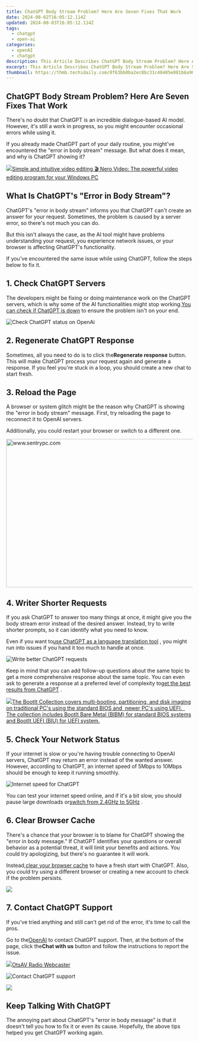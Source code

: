 ```yaml
---
title: ChatGPT Body Stream Problem? Here Are Seven Fixes That Work
date: 2024-08-02T16:05:12.114Z
updated: 2024-08-03T16:05:12.114Z
tags:
  - chatgpt
  - open-ai
categories:
  - openAI
  - chatgpt
description: This Article Describes ChatGPT Body Stream Problem? Here Are Seven Fixes That Work
excerpt: This Article Describes ChatGPT Body Stream Problem? Here Are Seven Fixes That Work
thumbnail: https://thmb.techidaily.com/8f63bb0ba2ec8bc31c40485e081b6a90e2c27c800c8dc1ddbd91690f85f039c9.jpg
---
```


## ChatGPT Body Stream Problem? Here Are Seven Fixes That Work

 There's no doubt that ChatGPT is an incredible dialogue-based AI model. However, it's still a work in progress, so you might encounter occasional errors while using it.

 If you already made ChatGPT part of your daily routine, you might've encountered the "error in body stream" message. But what does it mean, and why is ChatGPT showing it?

<!-- affiliate ads begin -->
<a href="https://store.nero.com/order/checkout.php?PRODS=42296685&QTY=1&AFFILIATE=108875&CART=1"><img src="http://cdnwww.nero.com/nero-com-wAssets/img/banners/2022/video-pp/ScreenshotSlider/Nero-Video-Advanced-editing.JPG" border="0">Simple and intuitive video editing
🎬 Nero Video:
The powerful video editing program for your Windows PC</a>
<!-- affiliate ads end -->
## What Is ChatGPT's "Error in Body Stream"?

 ChatGPT's "error in body stream" informs you that ChatGPT can't create an answer for your request. Sometimes, the problem is caused by a server error, so there's not much you can do.

 But this isn't always the case, as the AI tool might have problems understanding your request, you experience network issues, or your browser is affecting GhatGPT's functionality.

 If you've encountered the same issue while using ChatGPT, follow the steps below to fix it.

## 1\. Check ChatGPT Servers

 The developers might be fixing or doing maintenance work on the ChatGPT servers, which is why some of the AI functionalities might stop working.[You can check if ChatGPT is down](https://www.makeuseof.com/is-chatgpt-down-how-find-out-chatgpt-current-status/) to ensure the problem isn't on your end.

![Check ChatGPT status on OpenAi](https://static1.makeuseofimages.com/wordpress/wp-content/uploads/2023/03/openai-status-1.jpg)

## 2\. Regenerate ChatGPT Response

 Sometimes, all you need to do is to click the**Regenerate response** button. This will make ChatGPT process your request again and generate a response. If you feel you're stuck in a loop, you should create a new chat to start fresh.

## 3\. Reload the Page

 A browser or system glitch might be the reason why ChatGPT is showing the "error in body stream" message. First, try reloading the page to reconnect it to OpenAI servers.

 Additionally, you could restart your browser or switch to a different one.

<!-- affiliate ads begin -->
<a href="https://sentrypc.7eer.net/c/5597632/398453/3022" target="_top" id="398453"><img src="//a.impactradius-go.com/display-ad/3022-398453" border="0" alt="www.sentrypc.com" width="580" height="400"/></a><img height="0" width="0" src="https://sentrypc.7eer.net/i/5597632/398453/3022" style="position:absolute;visibility:hidden;" border="0" />
<!-- affiliate ads end -->
## 4\. Writer Shorter Requests

 If you ask ChatGPT to answer too many things at once, it might give you the body stream error instead of the desired answer. Instead, try to write shorter prompts, so it can identify what you need to know.

 Even if you want to[use ChatGPT as a language translation tool](https://www.makeuseof.com/how-to-translate-with-chatgpt/) , you might run into issues if you hand it too much to handle at once.

![Write better ChatGPT requests](https://static1.makeuseofimages.com/wordpress/wp-content/uploads/2023/03/more-questions-1.jpg)

 Keep in mind that you can add follow-up questions about the same topic to get a more comprehensive response about the same topic. You can even ask to generate a response at a preferred level of complexity to[get the best results from ChatGPT](https://www.makeuseof.com/how-to-get-best-results-from-chatgpt/) .

<!-- affiliate ads begin -->
<a href="https://secure.2checkout.com/order/checkout.php?PRODS=45152810&QTY=1&AFFILIATE=108875&CART=1"> <img src="https://secure.avangate.com/images/merchant/842ca578342915ccb8ae069595ba7233/products/copy_bootit-ss1_178x139.jpg" border="0">The BootIt Collection covers multi-booting, partitioning, and disk imaging on traditional PC's using the standard BIOS and  newer PC's using UEFI.   The collection includes BootIt Bare Metal (BIBM) for standard BIOS systems and BootIt UEFI (BIU) for UEFI system. 
</a>
<!-- affiliate ads end -->
## 5\. Check Your Network Status

 If your internet is slow or you're having trouble connecting to OpenAI servers, ChatGPT may return an error instead of the wanted answer. However, according to ChatGPT, an internet speed of 5Mbps to 10Mbps should be enough to keep it running smoothly.

![Internet speed for ChatGPT](https://static1.makeuseofimages.com/wordpress/wp-content/uploads/2023/03/chatgpt-speed-1.jpg)

 You can test your internet speed online, and if it's a bit slow, you should pause large downloads or[switch from 2.4GHz to 5GHz](https://www.makeuseof.com/how-to-switch-from-24ghz-to-5ghz-in-windows-10/) .

## 6\. Clear Browser Cache

 There's a chance that your browser is to blame for ChatGPT showing the "error in body message." If ChatGPT identifies your questions or overall behavior as a potential threat, it will limit your benefits and actions. You could try apologizing, but there's no guarantee it will work.

 Instead,[clear your browser cache](https://www.makeuseof.com/how-to-clear-cookies-cache-in-chrome/) to have a fresh start with ChatGPT. Also, you could try using a different browser or creating a new account to check if the problem persists.

<!-- affiliate ads begin -->
<a href="https://store.revouninstaller.com/order/checkout.php?PRODS=28010250&QTY=1&AFFILIATE=108875&CART=1"><img src="https://secure.avangate.com/images/merchant/4282ec8de8c9be897e7aff4aa231b1a4/336__280a.jpg" border="0"></a>
<!-- affiliate ads end -->
## 7\. Contact ChatGPT Support

 If you've tried anything and still can't get rid of the error, it's time to call the pros.

 Go to the[OpenAI](https://platform.openai.com/overview) to contact ChatGPT support. Then, at the bottom of the page, click the**Chat with us** button and follow the instructions to report the issue.

<!-- affiliate ads begin -->
<a href="https://otszone.ots7.com/order/checkout.php?PRODS=4713322&QTY=1&AFFILIATE=108875&CART=1"><img src="https://green.ots7.com/screenshots/OtsAV/OtsAVRadio1.90-300x188.jpg" border="0">OtsAV Radio Webcaster</a>
<!-- affiliate ads end -->
![Contact ChatGPT support](https://static1.makeuseofimages.com/wordpress/wp-content/uploads/2023/03/chatgpt-support-1.jpg)

<!-- affiliate ads begin -->
<a href="https://secure.2checkout.com/order/checkout.php?PRODS=4729320&QTY=1&AFFILIATE=108875&CART=1"><img src="https://secure.avangate.com/images/merchant/f7f07e7dab09533bc71247a5b29a7373/products/2_iDeviceMessageBox.png" border="0"></a>
<!-- affiliate ads end -->
## Keep Talking With ChatGPT

 The annoying part about ChatGPT's "error in body message" is that it doesn't tell you how to fix it or even its cause. Hopefully, the above tips helped you get ChatGPT working again.


<ins class="adsbygoogle"
     style="display:block"
     data-ad-format="autorelaxed"
     data-ad-client="ca-pub-7571918770474297"
     data-ad-slot="1223367746"></ins>



<ins class="adsbygoogle"
     style="display:block"
     data-ad-client="ca-pub-7571918770474297"
     data-ad-slot="8358498916"
     data-ad-format="auto"
     data-full-width-responsive="true"></ins>
